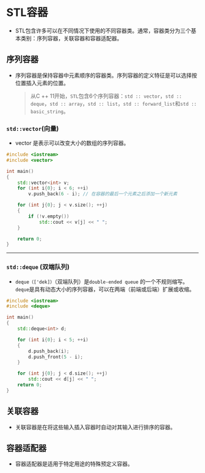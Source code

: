 # STL容器

- STL包含许多可以在不同情况下使用的不同容器类。通常，容器类分为三个基本类别：序列容器，关联容器和容器适配器。



## 序列容器

- 序列容器是保持容器中元素顺序的容器类。序列容器的定义特征是可以选择按位置插入元素的位置。

    > 从C ++ 11开始，`STL`包含6个序列容器：`std :: vector`，`std :: deque`，`std :: array`，`std :: list`，`std :: forward_list`和`std :: basic_string`。

### `std::vector`(向量)

- vector 是表示可以改变大小的数组的序列容器。

```c++
#include <iostream>
#include <vector>

int main()
{
	std::vector<int> v;
	for (int i{0}; i < 6; ++i)
		v.push_back(6 - i);	// 在容器的最后一个元素之后添加一个新元素

	for (int j{0}; j < v.size(); ++j)
	{
		if (!v.empty())
			std::cout << v[j] << " ";
	}

	return 0;
}
```

----

 ### `std::deque` (双端队列)

- `deque（['dek]）`（双端队列）是`double-ended queue` 的一个不规则缩写。`deque`是具有动态大小的序列容器，可以在两端（前端或后端）扩展或收缩。

```c++
#include <iostream>
#include <deque>

int main()
{
    std::deque<int> d;

	for (int i{0}; i < 5; ++i)
	{
		d.push_back(i);
		d.push_front(5 - i);
	}

	for (int j{0}; j < d.size(); ++j)
		std::cout << d[j] << " ";
    return 0;
}
````

## 关联容器

- 关联容器是在将这些输入插入容器时自动对其输入进行排序的容器。

## 容器适配器

- 容器适配器是适用于特定用途的特殊预定义容器。
